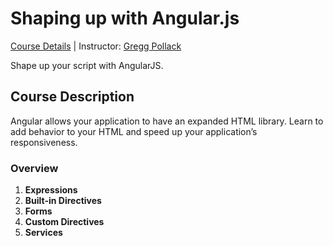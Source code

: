 # Shaping up with Angular.js
[Course Details](link) | Instructor: [Gregg Pollack](http://twitter.com/GreggPollack)

Shape up your script with AngularJS.

## Course Description
Angular allows your application to have an expanded HTML library. Learn to add behavior to your HTML and speed up your application’s responsiveness.

### Overview
1. **Expressions**
2. **Built-in Directives**
3. **Forms**
4. **Custom Directives**
5. **Services**
